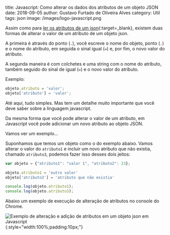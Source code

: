 ﻿title: Javascript: Como alterar os dados dos atributos de um objeto JSON
date: 2018-09-05
author: Gustavo Furtado de Oliveira Alves
category: Util
tags: json
image: /images/logo-javascript.png

Assim como para [ler os atributos de um json](https://dicasdejavascript.com.br/javascript-como-ler-os-dados-dos-atributos-de-um-objeto-json/){:target=\_blank},
existem duas formas de alterar o valor de um atributo de um objeto json.

A primeira é através do ponto (`.`), você escreve o nome do objeto, ponto (`.`) e o nome do atributo, em seguida o sinal igual (`=`) e, por fim, o novo valor do atributo.

A segunda maneira é com colchetes e uma string com o nome do atributo, também seguido do sinal de igual
(`=`) e o novo valor do atributo.

Exemplo:

```javascript
objeto.atributo = 'valor';
objeto['atributo'] = 'valor';
```

Até aqui, tudo simples. Mas tem um detalhe muito importante que você deve saber sobre a linguagem javascript.

Da mesma forma que você pode alterar o valor de um atributo, em Javascript você pode adicionar um novo atributo ao objeto JSON.

Vamos ver um exemplo...

Suponhamos que temos um objeto como o do exemplo abaixo.
Vamos alterar o valor do `atributo1` e incluir um novo atributo que não existia, chamado `atributo3`,
podemos fazer isso desses dois jeitos:

```javascript
var objeto = {"atributo1": "valor 1", "atributo2": 23};

objeto.atributo1 = 'outro valor'
objeto['atributo3'] = 'atributo que não existia'

console.log(objeto.atributo1);
console.log(objeto.atributo3);
```

Abaixo um exemplo de execução de alteração de atributos no console do Chrome.

![Exemplo de alteração e adição de atributos em um objeto json em Javascript](/images/alteracao-de-atributos-de-um-json.gif){:style="width:100%;padding:10px;"}
